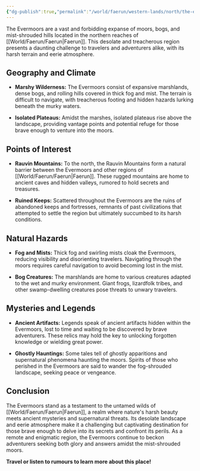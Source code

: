 ```yaml
---
{"dg-publish":true,"permalink":"/world/faerun/western-lands/north/the-evermoors/"}
---
```


The Evermoors are a vast and forbidding expanse of moors, bogs, and mist-shrouded hills located in the northern reaches of [[World/Faerun/Faerun\|Faerun]]. This desolate and treacherous region presents a daunting challenge to travelers and adventurers alike, with its harsh terrain and eerie atmosphere.

## Geography and Climate

- **Marshy Wilderness:** The Evermoors consist of expansive marshlands, dense bogs, and rolling hills covered in thick fog and mist. The terrain is difficult to navigate, with treacherous footing and hidden hazards lurking beneath the murky waters.
  
- **Isolated Plateaus:** Amidst the marshes, isolated plateaus rise above the landscape, providing vantage points and potential refuge for those brave enough to venture into the moors.

## Points of Interest

- **Rauvin Mountains:** To the north, the Rauvin Mountains form a natural barrier between the Evermoors and other regions of [[World/Faerun/Faerun\|Faerun]]. These rugged mountains are home to ancient caves and hidden valleys, rumored to hold secrets and treasures.

- **Ruined Keeps:** Scattered throughout the Evermoors are the ruins of abandoned keeps and fortresses, remnants of past civilizations that attempted to settle the region but ultimately succumbed to its harsh conditions.

## Natural Hazards

- **Fog and Mists:** Thick fog and swirling mists cloak the Evermoors, reducing visibility and disorienting travelers. Navigating through the moors requires careful navigation to avoid becoming lost in the mist.

- **Bog Creatures:** The marshlands are home to various creatures adapted to the wet and murky environment. Giant frogs, lizardfolk tribes, and other swamp-dwelling creatures pose threats to unwary travelers.

## Mysteries and Legends

- **Ancient Artifacts:** Legends speak of ancient artifacts hidden within the Evermoors, lost to time and waiting to be discovered by brave adventurers. These relics may hold the key to unlocking forgotten knowledge or wielding great power.

- **Ghostly Hauntings:** Some tales tell of ghostly apparitions and supernatural phenomena haunting the moors. Spirits of those who perished in the Evermoors are said to wander the fog-shrouded landscape, seeking peace or vengeance.

## Conclusion

The Evermoors stand as a testament to the untamed wilds of [[World/Faerun/Faerun\|Faerun]], a realm where nature's harsh beauty meets ancient mysteries and supernatural threats. Its desolate landscape and eerie atmosphere make it a challenging but captivating destination for those brave enough to delve into its secrets and confront its perils. As a remote and enigmatic region, the Evermoors continue to beckon adventurers seeking both glory and answers amidst the mist-shrouded moors.

**Travel or listen to rumours to learn more about this place!**